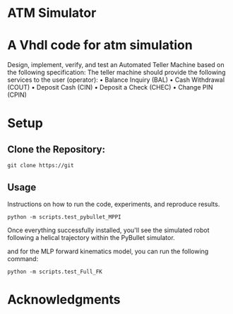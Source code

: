 # ATM Simulator
# A Vhdl code for atm simulation

Design, implement, verify, and test an Automated Teller Machine based on the following
specification:
The teller machine should provide the following services to the user (operator):
• Balance Inquiry (BAL)
• Cash Withdrawal (COUT)
• Deposit Cash (CIN)
• Deposit a Check (CHEC)
• Change PIN (CPIN)


# Setup

## Clone the Repository:

```
git clone https://git
```

## Usage 
Instructions on how to run the code, experiments, and reproduce results.
```
python -m scripts.test_pybullet_MPPI
```
Once everything successfully installed, you'll see the simulated robot following a helical trajectory within the PyBullet simulator.




and for the MLP forward kinematics model, you can run the following command:
```
python -m scripts.test_Full_FK

```







# Acknowledgments



